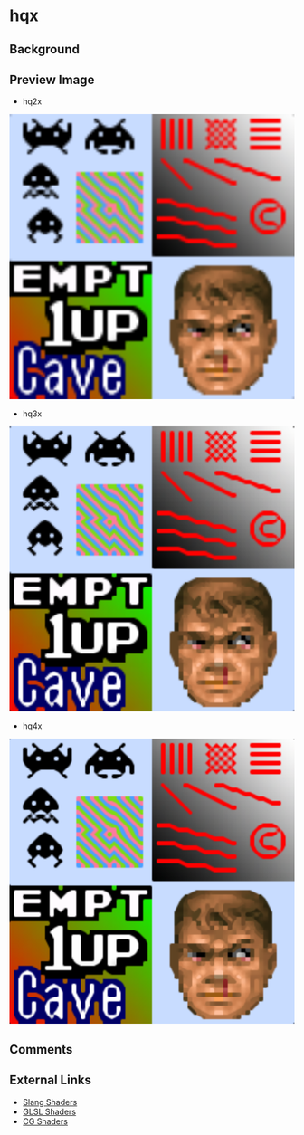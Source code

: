 # hqx

## Background

## Preview Image
* hq2x

![hq2x](images/hqx/hq2x.png)

* hq3x

![hq3x](images/hqx/hq3x.png)

* hq4x

![hq4x](images/hqx/hq4x.png)

## Comments

## External Links

* [Slang Shaders](https://github.com/libretro/slang-shaders)
* [GLSL Shaders](https://github.com/libretro/glsl-shaders)  
* [CG Shaders](https://github.com/libretro/common-shaders)
